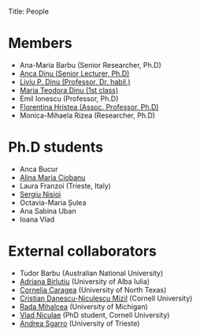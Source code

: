 ﻿Title: People

# Members

- Ana-Maria Barbu (Senior Researcher, Ph.D)
- [Anca Dinu (Senior Lecturer, Ph.D)](/people/anca.html)
- [Liviu P. Dinu (Professor, Dr. habil.)](/people/liviu.html)
- [Maria Teodora Dinu (1st class)](/people/maria.html)
- Emil Ionescu (Professor, Ph.D)
- [Florentina Hristea (Assoc. Professor, Ph.D)](http://fmi.unibuc.ro/en/cv.php/cs/hristea_florentina_en)
- Monica-Mihaela Rizea (Researcher, Ph.D)


# Ph.D students
- Anca Bucur
- [Alina Maria Ciobanu](/people/alina.html)
- Laura Franzoi (Trieste, Italy)
- [Sergiu Nisioi](/people/snisioi.html)
- Octavia-Maria Șulea
- Ana Sabina Uban
- Ioana Vlad



# External collaborators
- Tudor Barbu (Australian National University)
- [Adriana Birlutiu](http://adrianabirlutiu.uab.ro/index.html) (University of Alba Iulia)
- [Cornelia Caragea](http://www.cse.unt.edu/~ccaragea/research.html) (University of North Texas) 
- [Cristian Danescu-Niculescu Mizil](http://www.mpi-sws.org/~cristian/) (Cornell University)
- [Rada Mihalcea](http://web.eecs.umich.edu/~mihalcea/) (University of Michigan)
- [Vlad Niculae](http://vene.ro/) (PhD student, Cornell University)
- [Andrea Sgarro](http://www.dmi.units.it/~sgarro/) (University of Trieste)
